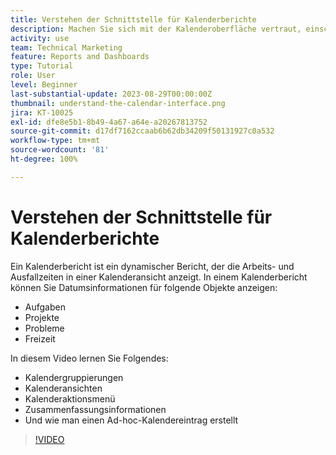 ```yaml
---
title: Verstehen der Schnittstelle für Kalenderberichte
description: Machen Sie sich mit der Kalenderoberfläche vertraut, einschließlich Kalendergruppierungen, -ansichten und -aktionen.
activity: use
team: Technical Marketing
feature: Reports and Dashboards
type: Tutorial
role: User
level: Beginner
last-substantial-update: 2023-08-29T00:00:00Z
thumbnail: understand-the-calendar-interface.png
jira: KT-10025
exl-id: dfe8e5b1-8b49-4a67-a64e-a20267813752
source-git-commit: d17df7162ccaab6b62db34209f50131927c0a532
workflow-type: tm+mt
source-wordcount: '81'
ht-degree: 100%

---
```


# Verstehen der Schnittstelle für Kalenderberichte

Ein Kalenderbericht ist ein dynamischer Bericht, der die Arbeits- und Ausfallzeiten in einer Kalenderansicht anzeigt. In einem Kalenderbericht können Sie Datumsinformationen für folgende Objekte anzeigen:

* Aufgaben
* Projekte
* Probleme
* Freizeit

In diesem Video lernen Sie Folgendes:

* Kalendergruppierungen
* Kalenderansichten
* Kalenderaktionsmenü
* Zusammenfassungsinformationen
* Und wie man einen Ad-hoc-Kalendereintrag erstellt

>[!VIDEO](https://video.tv.adobe.com/v/3423318/?quality=12&learn=on&enablevpops)
